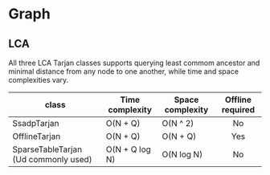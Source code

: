 # Graph
## LCA
All three LCA Tarjan classes supports querying least commom ancestor and minimal distance from any node to one another, while time and space complexities vary.

| class                                | Time complexity | Space complexity | Offline required |
| ------------------------------------ | --------------- | ---------------- | :--------------: |
| SsadpTarjan                          | O(N + Q)        | O(N ^ 2)         |        No        |
| OfflineTarjan                        | O(N + Q)        | O(N + Q)         |       Yes        |
| SparseTableTarjan (Ud commonly used) | O(N + Q log N)  | O(N log N)       |        No        |